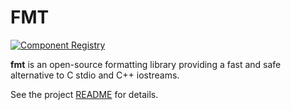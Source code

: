  # FMT

 [![Component Registry](https://components.espressif.com/components/espressif/fmt/badge.svg)](https://components.espressif.com/components/espressif/fmt)

**fmt** is an open-source formatting library providing a fast and safe
alternative to C stdio and C++ iostreams.

See the project [README](https://github.com/fmtlib/fmt/blob/master/README.md) for details.
